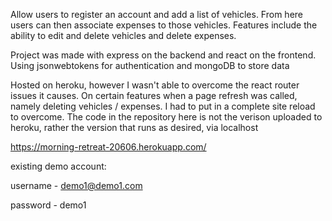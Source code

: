 Allow users to register an account and add a list of vehicles. From here users can then associate expenses to those vehicles. Features include the ability to edit and delete vehicles and delete expenses. 

Project was made with express on the backend and react on the frontend. Using jsonwebtokens for authentication and mongoDB to store data

Hosted on heroku, however I wasn't able to overcome the react router issues it causes. On certain features when a page refresh was called, namely deleting vehicles / expenses. I had to put in a complete site reload to overcome. The code in the repository here is not the verison uploaded to heroku, rather the version that runs as desired, via localhost


https://morning-retreat-20606.herokuapp.com/


existing demo account:

username - demo1@demo1.com 

password - demo1
